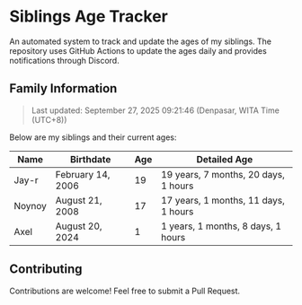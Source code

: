 # Siblings Age Tracker

An automated system to track and update the ages of my siblings. The repository uses GitHub Actions to update the ages daily and provides notifications through Discord.

## Family Information

> Last updated: September 27, 2025 09:21:46 (Denpasar, WITA Time (UTC+8))

Below are my siblings and their current ages:

| Name | Birthdate | Age | Detailed Age |
|------|-----------|-----|-------------|
| Jay-r | February 14, 2006 | 19 | 19 years, 7 months, 20 days, 1 hours |
| Noynoy | August 21, 2008 | 17 | 17 years, 1 months, 11 days, 1 hours |
| Axel | August 20, 2024 | 1 | 1 years, 1 months, 8 days, 1 hours |

## Contributing

Contributions are welcome! Feel free to submit a Pull Request.